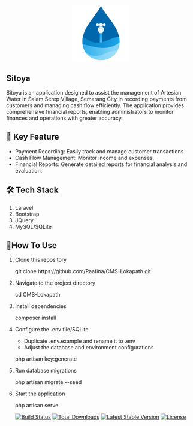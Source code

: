 <p align="center">
  <img src="https://github.com/Raafina/Sitoya/blob/main/public/assets/img/sitoyaLogo.png" alt="CMS Lokapath Dashboard" width="30%">
</p>

## Sitoya
Sitoya is an application designed to assist the management of Artesian Water in Salam Serep Village, Semarang City in recording payments from customers and managing cash flow efficiently. The application provides comprehensive financial reports, enabling administrators to monitor finances and operations with greater accuracy.

## 🚀 Key Feature
<ul>
    <li>Payment Recording: Easily track and manage customer transactions.</li>
    <li>Cash Flow Management: Monitor income and expenses.</li>
    <li>Financial Reports: Generate detailed reports for financial analysis and evaluation.</li>
</ul>

## 🛠️ Tech Stack
<ol>
    <li>Laravel</li>
    <li>Bootstrap</li>
    <li>JQuery</li>
    <li>MySQL/SQLite</li>
</ol>

## 🎯How To Use
<ol>
    <li>
        <p>Clone this repository</p>
        <p>git clone https://github.com/Raafina/CMS-Lokapath.git</p></li>
    <li>
        <p>Navigate to the project directory</p>
        <p>cd CMS-Lokapath</p>
    </li>
    <li>
        <p>Install dependencies</p>
        <p>composer install</p>
    </li>
    <li>
        <p>Configure the .env file/SQLite</p>
        <ul>
            <li>Duplicate .env.example and rename it to .env</li>
            <li>Adjust the database and environment configurations</li>
        </ul>
        <p class="highlight highlight-text-html-basic notranslate position-relative overflow-auto">php artisan key:generate</p>
    </li>
    <li>
        <p>Run database migrations</p>
        <p>php artisan migrate --seed</p>
    </li>
    <li>
        <p>Start the application</p>
        <p>php artisan serve</p>
    </li>
</ol>

<p align="center">
<a href="https://github.com/laravel/framework/actions"><img src="https://github.com/laravel/framework/workflows/tests/badge.svg" alt="Build Status"></a>
<a href="https://packagist.org/packages/laravel/framework"><img src="https://img.shields.io/packagist/dt/laravel/framework" alt="Total Downloads"></a>
<a href="https://packagist.org/packages/laravel/framework"><img src="https://img.shields.io/packagist/v/laravel/framework" alt="Latest Stable Version"></a>
<a href="https://packagist.org/packages/laravel/framework"><img src="https://img.shields.io/packagist/l/laravel/framework" alt="License"></a>
</p>
